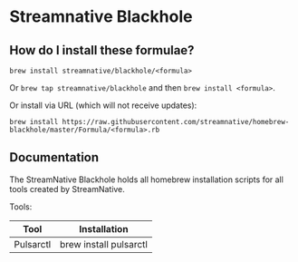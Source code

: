 # Streamnative Blackhole

## How do I install these formulae?
`brew install streamnative/blackhole/<formula>`

Or `brew tap streamnative/blackhole` and then `brew install <formula>`.

Or install via URL (which will not receive updates):

```
brew install https://raw.githubusercontent.com/streamnative/homebrew-blackhole/master/Formula/<formula>.rb
```

## Documentation

The StreamNative Blackhole holds all homebrew installation scripts for all tools created by StreamNative.

Tools:

| Tool | Installation |
| ---- | ------------ |
| Pulsarctl | brew install pulsarctl |

